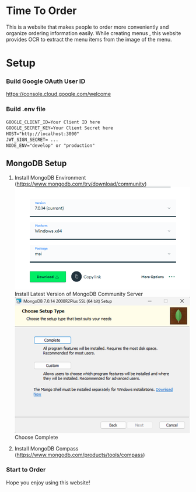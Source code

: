 # Time To Order

This is a website that makes people to order  more conveniently and organize ordering information easily.
While creating menus , this website provides OCR to extract the menu items from the image of the menu.

# Setup

### Build Google OAuth User ID

https://console.cloud.google.com/welcome 

### Build .env file
```
GOOGLE_CLIENT_ID=Your Client ID here
GOOGLE_SECRET_KEY=Your Client Secret here
HOST="http://localhost:3000"
JWT_SIGN_SECRET= ...
NODE_ENV="develop" or "production"
```

## MongoDB Setup

1. Install MongoDB Environment (https://www.mongodb.com/try/download/community)
![Install MongoDB Environment](assets/readme/mongo_env.png)
Install Latest Version of MongoDB Community Server
![Choose Complete](assets/readme/mongoInstall1.png)
Choose Complete

2. Install MongoDB Compass (https://www.mongodb.com/products/tools/compass)


### Start to Order 
Hope you enjoy using this website!